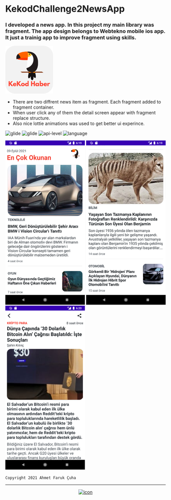 # KekodChallenge2NewsApp
### I developed a news app. In this project my main library was **fragment**. The app design belongs to Webtekno mobile ios app. It just a trainig app to improve fragment using skills.
<img src="app/src/main/res/drawable/app_logo.png" width="150px" alt="logo">

- There are two diffrent news item as fragment. Each fragment added to fragment container.
- When user click any of them the detail screen appear with fragment replace structure.
- Also nice lottie animations was used to get better ui experince.

<img src="https://img.shields.io/badge/image-glide-blue?style=plastic" alt="glide">  <img src="https://img.shields.io/badge/animation-lottie-blue?style=plastic" alt="glide">  <img src="https://img.shields.io/badge/api-%2B21-red?style=plastic&logo=android" alt="api-level"> <img src="https://img.shields.io/badge/language-kotlin-blueviolet?style=plastic&logo=kotlin" alt="language">

<img src="screenshots/1.png" width="250px" alt="ss1">  <img src="screenshots/2.png" width="250px"  alt="ss2">  <img src="screenshots/3.png" width="250px"  alt="ss3">

<pre><code>Copyright 2021 Ahmet Faruk Çuha</code></pre>

---

<div align = "center">
    <a href="http://farukcuha.github.io/?i=1"><img src="https://i.ibb.co/nwWY8F7/Varl-k-5-4x-removebg.jpg" alt="icon" width="75"></a>
</div>
